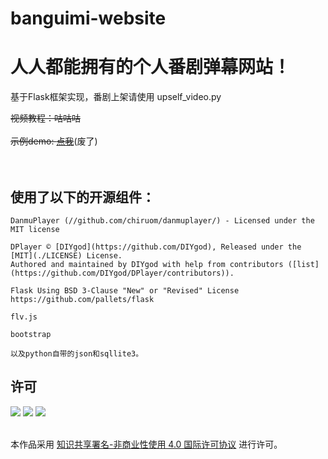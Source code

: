 # banguimi-website
<h1>人人都能拥有的个人番剧弹幕网站！</h1>
<p>基于Flask框架实现，番剧上架请使用 upself_video.py</p>
<s>视频教程：咕咕咕</s></br></br>
<s>示例demo: <a href="http://bgmfun.space">点我</a></s>(废了)<br/><br/><br/>
<h2>使用了以下的开源组件：</h2>

~~~
DanmuPlayer (//github.com/chiruom/danmuplayer/) - Licensed under the MIT license

DPlayer © [DIYgod](https://github.com/DIYgod), Released under the [MIT](./LICENSE) License.
Authored and maintained by DIYgod with help from contributors ([list](https://github.com/DIYgod/DPlayer/contributors)).

Flask Using BSD 3-Clause "New" or "Revised" License
https://github.com/pallets/flask

flv.js

bootstrap

以及python自带的json和sqllite3。
~~~


## 许可

![](https://creativecommons.org/images/deed/cc_icon_black_x2.png)
![](https://creativecommons.org/images/deed/attribution_icon_black_x2.png)
![](https://creativecommons.org/images/deed/nc-jp_blue_2x.png)

<br />本作品采用 [知识共享署名-非商业性使用 4.0 国际许可协议](https://creativecommons.org/licenses/by-nc/4.0/deed.zh) 进行许可。
